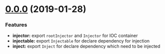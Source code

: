 <a name="0.0.0"></a>
# [0.0.0](https://github.com/DimaLiLongJi/common-injector/releases/tag/v0.0.0) (2019-01-28)


### Features

* **injector:** export `rootInjector` and `Injector` for IOC container
* **injectable:** export `Injectable` for declare dependency for injection
* **inject:** export `Inject` for declare dependency which need to be injected

